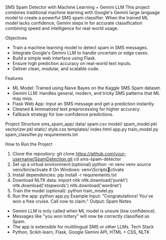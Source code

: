 SMS Spam Detector with Machine Learning + Gemini LLM
This project combines traditional machine learning with Google's Gemini large language model to
create a powerful SMS spam classifier. When the trained ML model lacks confidence, Gemini steps
in for accurate classification combining speed and intelligence for real-world usage.


Objectives
- Train a machine learning model to detect spam in SMS messages.
- Integrate Google's Gemini LLM to handle uncertain or edge cases.
- Build a simple web interface using Flask.
- Ensure high prediction accuracy on real-world text inputs.
- Deliver clean, modular, and scalable code.

Features
- ML Model: Trained using Naive Bayes on the Kaggle SMS Spam dataset.
- Gemini LLM: Handles general, modern, and tricky SMS patterns that ML may miss.
- Flask Web App: Input an SMS message and get a prediction instantly.
- Cleaned & lemmatized text preprocessing for higher accuracy.
- Fallback strategy for low-confidence predictions.


Project Structure
sms_spam_app/
 data/
 spam.csv
 model/
 spam_model.pkl
 vectorizer.pkl
 static/
 style.css
 templates/
 index.html
 app.py
 train_model.py
 spam_classifier.py
 requirements.txt


 
How to Run the Project
1. Clone the repository:
 git clone https://github.com/your-username/SpamDetection.git
 cd sms-spam-detector
2. Set up a virtual environment:(optional)
 python -m venv venv
 source venv/bin/activate # On Windows: venv\Scriptsctivate
3. Install dependencies:
 pip install -r requirements.txt
4. Download NLTK data:
 import nltk
 nltk.download('punkt')
 nltk.download('stopwords')
 nltk.download('wordnet')
5. Train the model (optional):
 python train_model.py
6. Run the app:
 python app.py
Example
Input: "Congratulations! You've won a free cruise. Call now to claim."
Output: Spam
Notes
- Gemini LLM is only called when ML model is unsure (low confidence).
- Messages like "you won lottery" will now be correctly classified as Spam.
- The app is extensible for multilingual SMS or other LLMs.
Tech Stack
- Python, Scikit-learn, Flask, Google Gemini API, HTML + CSS, NLTK

